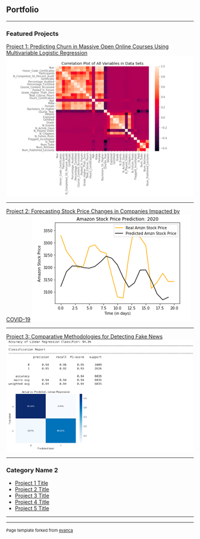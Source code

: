 ## Portfolio

---

### Featured Projects

[Project 1: Predicting Churn in Massive Open Online Courses Using Multivariable Logistic Regression](/sample_page)
<img src="images/Screen Shot 2021-01-17 at 6.12.36 PM.png?raw=true"/>

---
[Project 2: Forecasting Stock Price Changes in Companies Impacted by COVID-19](/pdf/sample_presentation.pdf)
<img src="images/stock_amzn.jpg?raw=true"/>

---
[Project 3: Comparative Methodologies for Detecting Fake News](http://example.com/)
<img src="images/fake_news.jpg?raw=true"/>

---

### Category Name 2

- [Project 1 Title](http://example.com/)
- [Project 2 Title](http://example.com/)
- [Project 3 Title](http://example.com/)
- [Project 4 Title](http://example.com/)
- [Project 5 Title](http://example.com/)

---




---
<p style="font-size:11px">Page template forked from <a href="https://github.com/evanca/quick-portfolio">evanca</a></p>
<!-- Remove above link if you don't want to attibute -->
